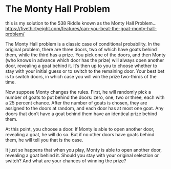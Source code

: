 # The Monty Hall Problem
this is my solution to the 538 Riddle known as the Monty Hall Problem...
https://fivethirtyeight.com/features/can-you-beat-the-goat-monty-hall-problem/

The Monty Hall problem is a classic case of conditional probability. In the original problem, there are three doors, two of which have goats behind them, while the third has a prize. You pick one of the doors, and then Monty (who knows in advance which door has the prize) will always open another door, revealing a goat behind it. It’s then up to you to choose whether to stay with your initial guess or to switch to the remaining door. Your best bet is to switch doors, in which case you will win the prize two-thirds of the time.

Now suppose Monty changes the rules. First, he will randomly pick a number of goats to put behind the doors: zero, one, two or three, each with a 25 percent chance. After the number of goats is chosen, they are assigned to the doors at random, and each door has at most one goat. Any doors that don’t have a goat behind them have an identical prize behind them.

At this point, you choose a door. If Monty is able to open another door, revealing a goat, he will do so. But if no other doors have goats behind them, he will tell you that is the case.

It just so happens that when you play, Monty is able to open another door, revealing a goat behind it. Should you stay with your original selection or switch? And what are your chances of winning the prize?
